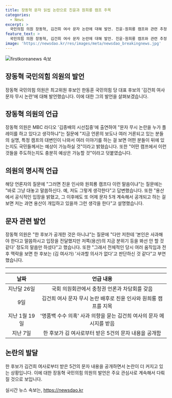 ```yaml
---
title: 장동혁 문자 읽씹 논란으로 친윤과 원희룡 캠프 주목
categories:
  - News
excerpt: >
  국민의힘 의원 장동혁, 김건희 여사 문자 논란에 대해 발언. 친윤·원희룡 캠프와 관련 추정하며 공개 문자 관련 내용 밝히고, 용산 캠프의 가능한 개입 의심하고 함께 한 후보의 문자 논란 관련 직접적인 언급과 관련된 발언을 함.
feature_text: >
  국민의힘 의원 장동혁, 김건희 여사 문자 논란에 대해 발언. 친윤·원희룡 캠프와 관련 추정하며 공개 문자 관련 내용 밝히고, 용산 캠프의 가능한 개입 의심하고 함께 한 후보의 문자 논란 관련 직접적인 언급과 관련된 발언을 함.
image: 'https://newsdao.kr/res/images/meta/newsdao_breakingnews.jpg'
---
```


<p><img src="https://newsdao.kr/res/images/meta/newsdao_breakingnews.jpg" alt="firstkoreanews 속보" /></p>

<h2 data-ke-size="size26">장동혁 국민의힘 의원의 발언</h2>

<p data-ke-size="size16">장동혁 국민의힘 의원은 최고위원 후보인 한동훈 국민의힘 당 대표 후보의 '김건희 여사 문자 무시 논란'에 대해 발언했습니다. 이에 대한 그의 발언을 살펴보겠습니다.</p>

<h2 data-ke-size="size26">장동혁 의원의 언급</h2>

<p data-ke-size="size16">장동혁 의원은 MBC 라디오 '김종배의 시선집중'에 출연하여 "문자 무시 논란을 누가 플레이를 하고 있다고 생각하냐"는 질문에 "지금 언론의 보도나 여러 거론되고 있는 분들의 실명, 특정 캠프의 대변인이 나와서 여러 이야기를 하는 걸 보면 어떤 분들이 뒤에 있는지도 국민들께서는 예상이 가능하실 것"이라고 밝혔습니다. 또한 "어떤 캠프에서 이런 것들을 주도하는지도 충분히 예상은 가능할 것"이라고 덧붙였습니다.</p>

<h2 data-ke-size="size26">의원의 명시적 언급</h2>

<p data-ke-size="size16">해당 언론자의 질문에 "그러면 친윤 인사와 원희룡 캠프다 이런 말씀이냐"는 질문에는 "바로 그냥 대놓고 말씀하신다. 예, 저도 그렇게 생각한다"고 답변했습니다. 또한 "용산에서 공식적인 입장을 밝혔고, 그 이후에도 또 어제 문자 5개 계속해서 공개되고 하는 걸 보면 저는 과연 용산이 개입하고 있을까 그런 생각을 한다"고 설명했습니다.</p>

<h2 data-ke-size="size26">문자 관련 발언</h2>

<p data-ke-size="size16">장동혁 의원은 "한 후보가 공개한 것은 아니냐"는 질문에 "다만 저한테 '본인은 사과해야 한다고 말씀하시고 입장을 전달했지만 저쪽(용산)의 지금 분위기 등을 봐선 안 할 것 같다' 정도의 말씀만 하셨다"고 했습니다. 또한 "그래서 전체적인 당시 여러 움직임과 전후 맥락을 보면 한 후보는 (김 여사가) '사과할 의사가 없다'고 판단하신 것 같다"고 부연했습니다.</p>

<hr data-ke-size="size16">

<table>
    <thead>
        <tr>
            <th style="text-align: center;">날짜</th>
            <th style="text-align: center;">언급 내용</th>
        </tr>
    </thead>
    <tbody>
        <tr>
            <td style="text-align: center;">지난달 26일</td>
            <td style="text-align: center;">국회 의원회관에서 충청권 언론과 차담회를 갖음</td>
        </tr>
        <tr>
            <td style="text-align: center;">9일</td>
            <td style="text-align: center;">김건희 여사 문자 무시 논란 배후로 친윤 인사와 원희룡 캠프를 지목</td>
        </tr>
        <tr>
            <td style="text-align: center;">지난 1월 19일</td>
            <td style="text-align: center;">'명품백 수수 의혹' 사과 의향을 묻는 김건희 여사의 문자 메시지를 받음</td>
        </tr>
        <tr>
            <td style="text-align: center;">지난 7일</td>
            <td style="text-align: center;">한 후보가 김 여사로부터 받은 5건의 문자 내용을 공개함</td>
        </tr>
    </tbody>
</table>

<h2 data-ke-size="size26">논란의 발달</h2>

<p data-ke-size="size16">한 후보가 김건희 여사로부터 받은 5건의 문자 내용을 공개하면서 논란이 더 커지고 있는 상황입니다. 이에 대한 장동혁 국민의힘 의원의 발언은 주요 관심사로 계속해서 다뤄질 것으로 보입니다.</p>
실시간 뉴스 속보는, <a href="https://newsdao.kr" rel="dofollow">https://newsdao.kr</a>


